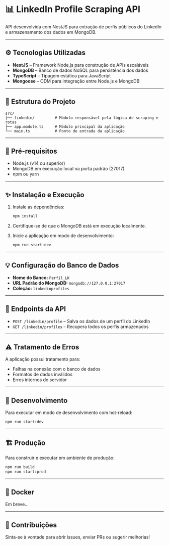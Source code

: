 # 📊 LinkedIn Profile Scraping API

API desenvolvida com NestJS para extração de perfis públicos do LinkedIn e armazenamento dos dados em MongoDB.

---

## ⚙️ Tecnologias Utilizadas

- **NestJS** – Framework Node.js para construção de APIs escaláveis
- **MongoDB** – Banco de dados NoSQL para persistência dos dados
- **TypeScript** – Tipagem estática para JavaScript
- **Mongoose** – ODM para integração entre Node.js e MongoDB

---

## 📁 Estrutura do Projeto

```
src/
├── linkedin/         # Módulo responsável pela lógica de scraping e rotas
├── app.module.ts     # Módulo principal da aplicação
└── main.ts           # Ponto de entrada da aplicação
```

---

## 🧰 Pré-requisitos

- Node.js (v14 ou superior)
- MongoDB em execução local na porta padrão (27017)
- npm ou yarn

---

## ✨ Instalação e Execução

1. Instale as dependências:

   ```bash
   npm install
   ```

2. Certifique-se de que o MongoDB está em execução localmente.

3. Inicie a aplicação em modo de desenvolvimento:

   ```bash
   npm run start:dev
   ```

---

## 💡 Configuração do Banco de Dados

- **Nome do Banco:** `Perfil_LK`
- **URL Padrão do MongoDB:** `mongodb://127.0.0.1:27017`
- **Coleção:** `linkedinprofiles`

---

## 📡 Endpoints da API

- `POST /linkedin/profile` – Salva os dados de um perfil do LinkedIn
- `GET /linkedin/profiles` – Recupera todos os perfis armazenados

---

## ⚠️ Tratamento de Erros

A aplicação possui tratamento para:

- Falhas na conexão com o banco de dados
- Formatos de dados inválidos
- Erros internos do servidor

---

## 🥪 Desenvolvimento

Para executar em modo de desenvolvimento com hot-reload:

```bash
npm run start:dev
```

---

## 🏗️ Produção

Para construir e executar em ambiente de produção:

```bash
npm run build
npm run start:prod
```

---

## 🐳 Docker

Em breve...

---

## 👋 Contribuições

Sinta-se à vontade para abrir issues, enviar PRs ou sugerir melhorias!

